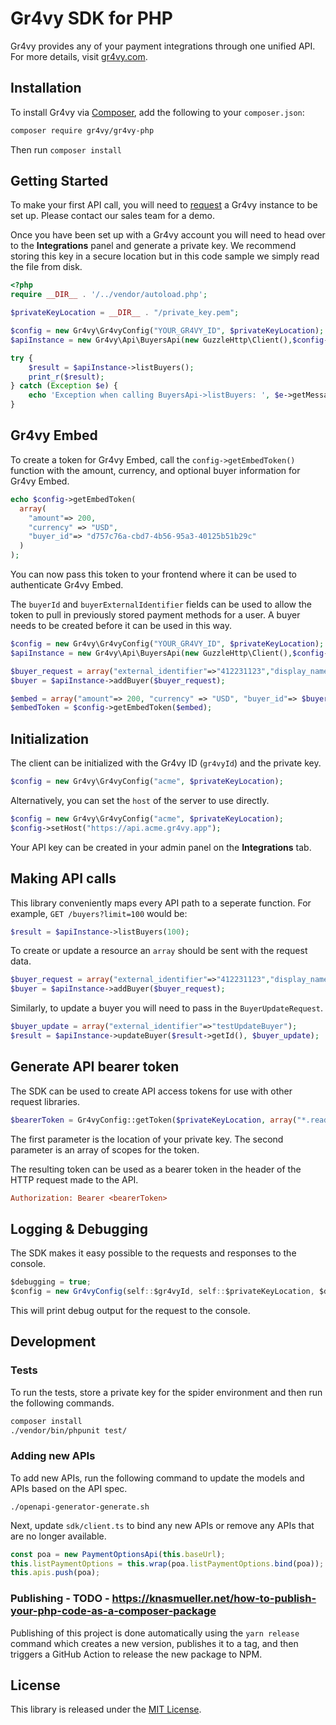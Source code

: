 # Gr4vy SDK for PHP

Gr4vy provides any of your payment integrations through one unified API. For more details, visit [gr4vy.com](https://gr4vy.com).

## Installation

To install Gr4vy via [Composer](https://getcomposer.org/), add the following to your `composer.json`:

```sh
composer require gr4vy/gr4vy-php
```

Then run `composer install`

## Getting Started

To make your first API call, you will need to [request](https://gr4vy.com) a Gr4vy instance to be set up. Please contact our sales team for a demo.

Once you have been set up with a Gr4vy account you will need to head over to the **Integrations** panel and generate a private key. We recommend storing this key in a secure location but in this code sample we simply read the file from disk.

```php
<?php
require __DIR__ . '/../vendor/autoload.php';

$privateKeyLocation = __DIR__ . "/private_key.pem";

$config = new Gr4vy\Gr4vyConfig("YOUR_GR4VY_ID", $privateKeyLocation);
$apiInstance = new Gr4vy\Api\BuyersApi(new GuzzleHttp\Client(),$config->getConfig());

try {
    $result = $apiInstance->listBuyers();
    print_r($result);
} catch (Exception $e) {
    echo 'Exception when calling BuyersApi->listBuyers: ', $e->getMessage(), PHP_EOL;
}
```

## Gr4vy Embed

To create a token for Gr4vy Embed, call the `config->getEmbedToken()` function
with the amount, currency, and optional buyer information for Gr4vy Embed.

```php
echo $config->getEmbedToken(
  array(
    "amount"=> 200,
    "currency" => "USD",
    "buyer_id"=> "d757c76a-cbd7-4b56-95a3-40125b51b29c"
  )
);
```

You can now pass this token to your frontend where it can be used to
authenticate Gr4vy Embed.

The `buyerId` and `buyerExternalIdentifier` fields can be used to allow the
token to pull in previously stored payment methods for a user. A buyer needs to
be created before it can be used in this way.

```php
$config = new Gr4vy\Gr4vyConfig("YOUR_GR4VY_ID", $privateKeyLocation);
$apiInstance = new Gr4vy\Api\BuyersApi(new GuzzleHttp\Client(),$config->getConfig());

$buyer_request = array("external_identifier"=>"412231123","display_name"=>"Tester T.");
$buyer = $apiInstance->addBuyer($buyer_request);

$embed = array("amount"=> 200, "currency" => "USD", "buyer_id"=> $buyer->getId());
$embedToken = $config->getEmbedToken($embed);
```

## Initialization

The client can be initialized with the Gr4vy ID (`gr4vyId`) and the private key.

```php
$config = new Gr4vy\Gr4vyConfig("acme", $privateKeyLocation);
```

Alternatively, you can set the `host` of the server to use directly.

```php
$config = new Gr4vy\Gr4vyConfig("acme", $privateKeyLocation);
$config->setHost("https://api.acme.gr4vy.app");
```

Your API key can be created in your admin panel on the **Integrations** tab.


## Making API calls

This library conveniently maps every API path to a seperate function. For example, `GET /buyers?limit=100` would be:

```php
$result = $apiInstance->listBuyers(100);
```

To create or update a resource an `array` should be sent with the request data.

```php
$buyer_request = array("external_identifier"=>"412231123","display_name"=>"Tester T.");
$buyer = $apiInstance->addBuyer($buyer_request);
```

Similarly, to update a buyer you will need to pass in the `BuyerUpdateRequest`.

```php
$buyer_update = array("external_identifier"=>"testUpdateBuyer");
$result = $apiInstance->updateBuyer($result->getId(), $buyer_update);
```

## Generate API bearer token

The SDK can be used to create API access tokens for use with other request
libraries.

```php
$bearerToken = Gr4vyConfig::getToken($privateKeyLocation, array("*.read"));
```

The first parameter is the location of your private key. The second
parameter is an array of scopes for the token.

The resulting token can be used as a bearer token in the header of the HTTP
request made to the API.

```ini
Authorization: Bearer <bearerToken>
```

## Logging & Debugging

The SDK makes it easy possible to the requests and responses to the console.

```js
$debugging = true;
$config = new Gr4vyConfig(self::$gr4vyId, self::$privateKeyLocation, $debugging);
```

This will print debug output for the request to the console.

## Development

### Tests

To run the tests, store a private key for the spider environment and then run
the following commands.

```bash
composer install
./vendor/bin/phpunit test/
```

### Adding new APIs

To add new APIs, run the following command to update the models and APIs based
on the API spec.

```
./openapi-generator-generate.sh
```

Next, update `sdk/client.ts` to bind any new APIs or remove any APIs that are no
longer available.

```js
const poa = new PaymentOptionsApi(this.baseUrl);
this.listPaymentOptions = this.wrap(poa.listPaymentOptions.bind(poa));
this.apis.push(poa);
```

### Publishing - TODO - https://knasmueller.net/how-to-publish-your-php-code-as-a-composer-package

Publishing of this project is done automatically using the `yarn release`
command which creates a new version, publishes it to a tag, and then triggers a
GitHub Action to release the new package to NPM.

## License

This library is released under the [MIT License](LICENSE).

[npm]: https://www.npmjs.com/package/@gr4vy/node

